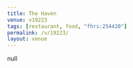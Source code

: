 ```yaml
---
title: The Haven
venue: v19223
tags: [restaurant, food, "fhrs:254420"]
permalink: /v/19223/
layout: venue
---
```

null